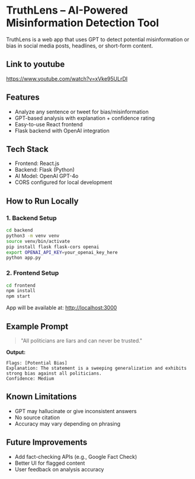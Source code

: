 # TruthLens – AI-Powered Misinformation Detection Tool

TruthLens is a web app that uses GPT to detect potential misinformation or bias in social media posts, headlines, or short-form content.

## Link to youtube

https://www.youtube.com/watch?v=xVke95ULrDI

## Features

- Analyze any sentence or tweet for bias/misinformation
- GPT-based analysis with explanation + confidence rating
- Easy-to-use React frontend
- Flask backend with OpenAI integration

## Tech Stack

- Frontend: React.js
- Backend: Flask (Python)
- AI Model: OpenAI GPT-4o
- CORS configured for local development

## How to Run Locally

### 1. Backend Setup

```bash
cd backend
python3 -m venv venv
source venv/bin/activate
pip install flask flask-cors openai
export OPENAI_API_KEY=your_openai_key_here
python app.py
```

### 2. Frontend Setup

```bash
cd frontend
npm install
npm start
```

App will be available at: [http://localhost:3000](http://localhost:3000)

## Example Prompt

> "All politicians are liars and can never be trusted."

**Output:**

```
Flags: [Potential Bias]
Explanation: The statement is a sweeping generalization and exhibits strong bias against all politicians.
Confidence: Medium
```

## Known Limitations

- GPT may hallucinate or give inconsistent answers
- No source citation
- Accuracy may vary depending on phrasing

## Future Improvements

- Add fact-checking APIs (e.g., Google Fact Check)
- Better UI for flagged content
- User feedback on analysis accuracy
